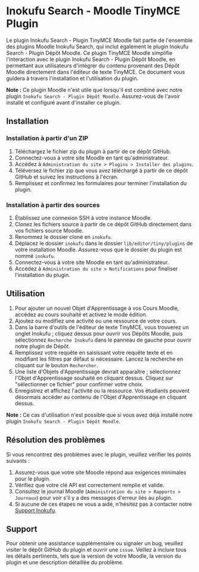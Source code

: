 # Inokufu Search - Moodle TinyMCE Plugin

Le plugin Inokufu Search - Plugin TinyMCE Moodle fait partie de l'ensemble des plugins Moodle Inokufu Search, qui inclut également le plugin Inokufu Search - Plugin Dépôt Moodle. Ce plugin TinyMCE Moodle simplifie l'interaction avec le plugin Inokufu Search - Plugin Dépôt Moodle, en permettant aux utilisateurs d'intégrer du contenu provenant des Dépôt Moodle directement dans l'éditeur de texte TinyMCE.
Ce document vous guidera à travers l'installation et l'utilisation du plugin.

**Note :** Ce plugin Moodle n'est utile que lorsqu'il est combiné avec notre plugin `Inokufu Search - Plugin Dépôt Moodle`. Assurez-vous de l'avoir installé et configuré avant d'installer ce plugin.

## Installation

### Installation à partir d'un ZIP
1. Téléchargez le fichier zip du plugin à partir de ce dépôt GitHub.
2. Connectez-vous à votre site Moodle en tant qu'administrateur.
3. Accédez à `Administration du site > Plugins > Installer des plugins`.
4. Téléversez le fichier zip que vous avez téléchargé à partir de ce dépôt GitHub et suivez les instructions à l'écran.
5. Remplissez et confirmez les formulaires pour terminer l'installation du plugin.

### Installation à partir des sources
1. Établissez une connexion SSH à votre instance Moodle.
2. Clonez les fichiers source à partir de ce dépôt GitHub directement dans vos fichiers source Moodle.
3. Renommez le dossier cloné en `inokufu`.
4. Déplacez le dossier `inokufu` dans le dossier `lib/editor/tiny/plugins` de votre installation Moodle. Assurez-vous que le dossier du plugin est nommé `inokufu`.
5. Connectez-vous à votre site Moodle en tant qu'administrateur.
6. Accédez à `Administration du site > Notifications` pour finaliser l'installation du plugin.

## Utilisation
1. Pour ajouter un nouvel Objet d'Apprentissage à vos Cours Moodle, accédez au cours souhaité et activez le mode édition.
2. Ajoutez ou modifiez une activité ou une ressource de votre cours.
3. Dans la barre d'outils de l'éditeur de texte TinyMCE, vous trouverez un onglet Inokufu ; cliquez dessus pour ouvrir vos Dépôts Moodle, puis sélectionnez `Recherche Inokufu` dans le panneau de gauche pour ouvrir notre plugin de Dépôt.
4. Remplissez votre requête en saisissant votre requête texte et en modifiant les filtres par défaut si nécessaire. Lancez la recherche en cliquant sur le bouton `Rechercher`.
5. Une liste d'Objets d'Apprentissage devrait apparaître ; sélectionnez l'Objet d'Apprentissage souhaité en cliquant dessus. Cliquez sur "sélectionner ce fichier" pour confirmer votre choix.
6. Enregistrez et affichez l'activité ou la ressource. Vos étudiants peuvent désormais accéder au contenu de l'Objet d'Apprentissage en cliquant dessus.

**Note :** Ce cas d'utilisation n'est possible que si vous avez déjà installé notre plugin `Inokufu Search - Plugin Dépôt Moodle`.

## Résolution des problèmes
Si vous rencontrez des problèmes avec le plugin, veuillez vérifier les points suivants :
1. Assurez-vous que votre site Moodle répond aux exigences minimales pour le plugin.
2. Vérifiez que votre clé API est correctement remplie et valide.
3. Consultez le journal Moodle (`Administration du site > Rapports > Journaux`) pour voir s'il y a des messages d'erreur liés au plugin.
4. Si aucune de ces étapes ne vous a aidé, n'hésitez pas à contacter notre [Support Inokufu](https://support.inokufu.com/).

## Support
Pour obtenir une assistance supplémentaire ou signaler un bug, veuillez visiter le dépôt GitHub du plugin et ouvrir une `issue`. Veillez à inclure tous les détails pertinents, tels que la version de votre Moodle, la version du plugin et une description détaillée du problème.